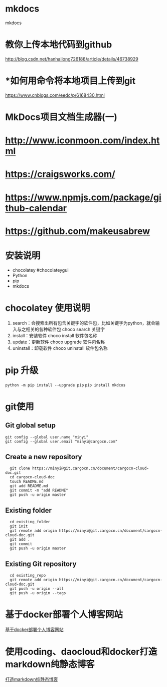 # mkdocs
mkdocs
# 教你上传本地代码到github
http://blog.csdn.net/hanhailong726188/article/details/46738929
# *如何用命令将本地项目上传到git
https://www.cnblogs.com/eedc/p/6168430.html
# MkDocs项目文档生成器(一)
# http://www.iconmoon.com/index.html
# https://craigsworks.com/
# https://www.npmjs.com/package/github-calendar
# https://github.com/makeusabrew
# 安装说明
* chocolatey  #chocolateygui
* Python
* pip
* mkdocs
# chocolatey 使用说明
1. search：会搜索出所有包含关键字的软件包，比如关键字为python，就会输入与之相关的各种软件包
    choco search 关键字
2. install：安装软件
    choco install 软件包名称
3. update：更新软件
    choco upgrade 软件包名称
4. uninstall：卸载软件
    choco uninstall 软件包名称
# pip 升级
  `python -m pip install --upgrade pip`
  `pip install mkdcos`
  
# git使用
## Git global setup
```
git config --global user.name "minyi"
git config --global user.email "minyi@cargocn.com"
```
## Create a new repository
```
  git clone https://minyi@git.cargocn.cn/document/cargocn-cloud-doc.git
  cd cargocn-cloud-doc
  touch README.md
  git add README.md
  git commit -m "add README"
  git push -u origin master
```

## Existing folder
```
  cd existing_folder
  git init
  git remote add origin https://minyi@git.cargocn.cn/document/cargocn-cloud-doc.git
  git add .
  git commit
  git push -u origin master
```

## Existing Git repository
```
  cd existing_repo
  git remote add origin https://minyi@git.cargocn.cn/document/cargocn-cloud-doc.git
  git push -u origin --all
  git push -u origin --tags
```
# 基于docker部署个人博客网站
[基于docker部署个人博客网站](http://www.jianshu.com/p/78cdb48b8c5a)
# 使用coding、daocloud和docker打造markdown纯静态博客
[打造markdown纯静态博客](https://www.cnblogs.com/sink_cup/p/using-coding-daocloud-and-docker-to-build-a-markdown-blog.html)